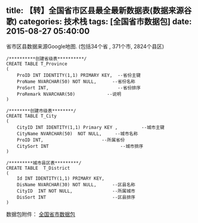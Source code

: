 title: 【转】全国省市区县最全最新数据表(数据来源谷歌)
categories: 技术栈
tags: [全国省市数据包]
date: 2015-08-27 05:40:00
---
省市区县数据来源Google地图. (包括34个省 , 371个市, 2824个县区)

    /**********创建省级表**********/
    CREATE TABLE T_Province
    (
        ProID INT IDENTITY(1,1) PRIMARY KEY,  --省份主键
        ProName NVARCHAR(50) NOT NULL,      --省份名称
        ProSort INT,                          --省份排序
        ProRemark NVARCHAR(50)            --说明       
    )
    
    /********创建市级表********/
    CREATE TABLE T_City
    (
        CityID INT IDENTITY(1,1) Primary KEY ,         --城市主键
        CityName NVARCHAR(50)  NOT NULL,     --城市名称
        ProID INT,                      --所属省份
        CitySort INT                           --城市排序
    )
     
    /*********城市县区表*********/
    CREATE TABLE  T_District
    (
        Id INT IDENTITY(1,1) PRIMARY KEY,
        DisName NVARCHAR(30) NOT NULL,      --区县名称
        CityID  INT NOT NULL,               --所属城市
        DisSort INT                         --区县排序
    )


数据包附件：
[全国省市数据包][1]


  [1]: http://www.ghostsf.com/usr/uploads/2015/08/2806608600.rar

